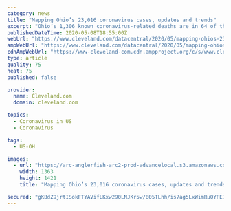 ```yaml
---
category: news
title: "Mapping Ohio’s 23,016 coronavirus cases, updates and trends"
excerpt: "Ohio’s 1,306 known coronavirus-related deaths are in 64 of the state’s 88 counties, with total cases now reaching 23,016"
publishedDateTime: 2020-05-08T18:55:00Z
webUrl: "https://www.cleveland.com/datacentral/2020/05/mapping-ohios-23016-coronavirus-cases-updates-and-trends.html"
ampWebUrl: "https://www.cleveland.com/datacentral/2020/05/mapping-ohios-23016-coronavirus-cases-updates-and-trends.html?outputType=amp"
cdnAmpWebUrl: "https://www-cleveland-com.cdn.ampproject.org/c/s/www.cleveland.com/datacentral/2020/05/mapping-ohios-23016-coronavirus-cases-updates-and-trends.html?outputType=amp"
type: article
quality: 75
heat: 75
published: false

provider:
  name: Cleveland.com
  domain: cleveland.com

topics:
  - Coronavirus in US
  - Coronavirus

tags:
  - US-OH

images:
  - url: "https://arc-anglerfish-arc2-prod-advancelocal.s3.amazonaws.com/public/D5KENVAQIZFQPGYUVSV4Y7GC74.png"
    width: 1363
    height: 1421
    title: "Mapping Ohio’s 23,016 coronavirus cases, updates and trends"

secured: "gKBdZ9jrtISokFTYAVifLKxw290LNJKr5w/805TLhh/is7ag5LxWimRuQYFE7q/miMkO7ROPqGd+4Tk9PrGdMcMCU1zLFsiGSenH59UUv7nvS/nBbM+tkXoH/iUlq2HAWkhNZYizaGnUPX/2PPfGiSa5l+HE3b8aLnBJb6htI3E6lcHvGLNB4xkkXN+JtJtfM6GIgIFlIjsgZMezP3TAO/0Ik+CHfiTqvH0ckFwP5A4DrA4QGaRhybs82qfypZcNraGUX3vyxTdDVkc0lP9rrkUUdwMyVi+NcALFgowo58fr2jyzUC3JAbeU4rY5cYJi;KoKC1qQzcIab58l5p1O0UA=="
---
```


